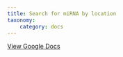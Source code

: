 ```yaml
---
title: Search for miRNA by location
taxonomy:
    category: docs
---
```


[View Google Docs](https://docs.google.com/document/d/1K16PTABsViYJUBLQDdx7HIeqoLlRLrZKyZmziFYWNwg/edit?usp=sharing)



